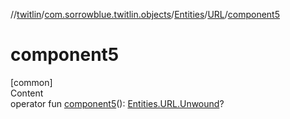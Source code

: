 //[twitlin](../../../index.md)/[com.sorrowblue.twitlin.objects](../../index.md)/[Entities](../index.md)/[URL](index.md)/[component5](component5.md)



# component5  
[common]  
Content  
operator fun [component5](component5.md)(): [Entities.URL.Unwound](-unwound/index.md)?  



